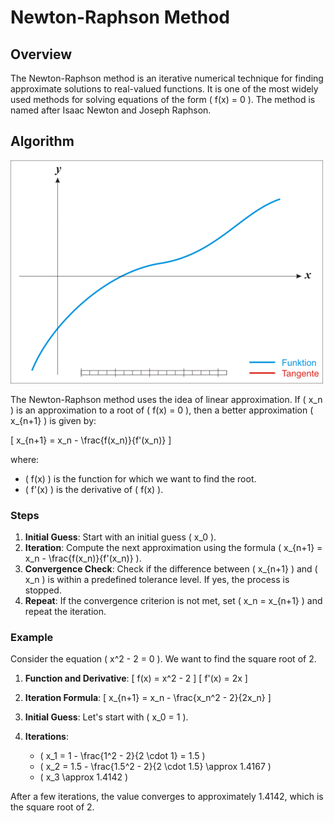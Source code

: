 # Newton-Raphson Method

## Overview

The Newton-Raphson method is an iterative numerical technique for finding approximate solutions to real-valued functions. It is one of the most widely used methods for solving equations of the form \( f(x) = 0 \). The method is named after Isaac Newton and Joseph Raphson.

## Algorithm
![image](500px-NewtonIteration_Ani.gif)

The Newton-Raphson method uses the idea of linear approximation. If \( x_n \) is an approximation to a root of \( f(x) = 0 \), then a better approximation \( x_{n+1} \) is given by:

\[ x_{n+1} = x_n - \frac{f(x_n)}{f'(x_n)} \]

where:
- \( f(x) \) is the function for which we want to find the root.
- \( f'(x) \) is the derivative of \( f(x) \).

### Steps

1. **Initial Guess**: Start with an initial guess \( x_0 \).
2. **Iteration**: Compute the next approximation using the formula \( x_{n+1} = x_n - \frac{f(x_n)}{f'(x_n)} \).
3. **Convergence Check**: Check if the difference between \( x_{n+1} \) and \( x_n \) is within a predefined tolerance level. If yes, the process is stopped.
4. **Repeat**: If the convergence criterion is not met, set \( x_n = x_{n+1} \) and repeat the iteration.

### Example

Consider the equation \( x^2 - 2 = 0 \). We want to find the square root of 2.

1. **Function and Derivative**:
   \[ f(x) = x^2 - 2 \]
   \[ f'(x) = 2x \]

2. **Iteration Formula**:
   \[ x_{n+1} = x_n - \frac{x_n^2 - 2}{2x_n} \]

3. **Initial Guess**: Let's start with \( x_0 = 1 \).

4. **Iterations**:
   - \( x_1 = 1 - \frac{1^2 - 2}{2 \cdot 1} = 1.5 \)
   - \( x_2 = 1.5 - \frac{1.5^2 - 2}{2 \cdot 1.5} \approx 1.4167 \)
   - \( x_3 \approx 1.4142 \)

After a few iterations, the value converges to approximately 1.4142, which is the square root of 2.
